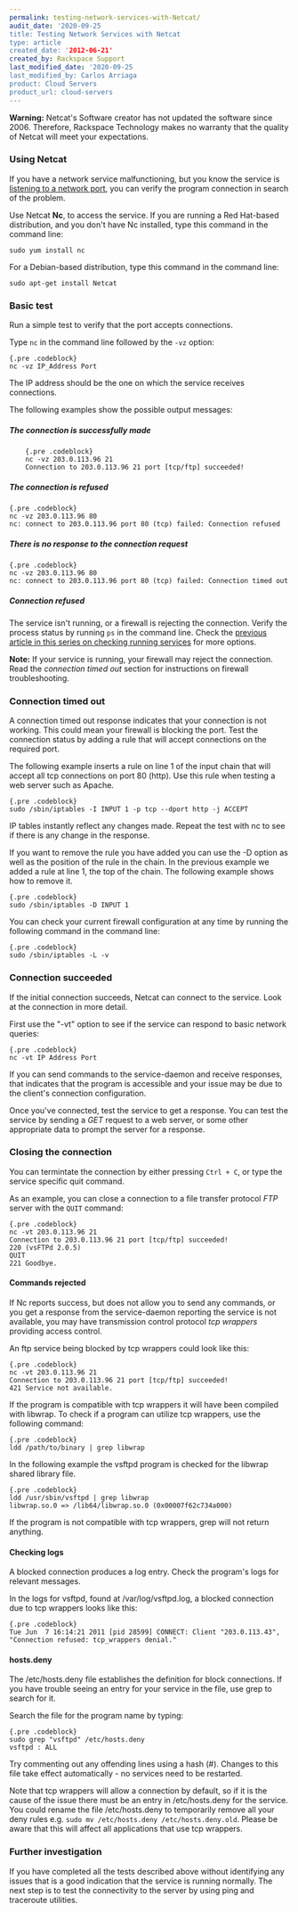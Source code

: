 ```yaml
---
permalink: testing-network-services-with-Netcat/
audit_date: '2020-09-25
title: Testing Network Services with Netcat
type: article
created_date: '2012-06-21'
created_by: Rackspace Support
last_modified_date: '2020-09-25
last_modified_by: Carlos Arriaga
product: Cloud Servers
product_url: cloud-servers
---
```


**Warning:** Netcat's Software creator has not updated the software since 2006. Therefore, Rackspace Technology makes no warranty that the quality of Netcat will meet your expectations.  

### Using Netcat

If you have a network service malfunctioning, but you know the service is [listening to a network port](/support/how-to/checking-listening-ports-with-netstat), you can verify the program connection in search of the problem. 

Use Netcat **Nc**, to access the service. If you are running a Red Hat-based distribution, and you don't have Nc installed, type this command in the command line:

`sudo yum install nc`

For a Debian-based distribution, type this command in the command line: 


`sudo apt-get install Netcat`


### Basic test

Run a simple test to verify that the port accepts connections.

Type `nc` in the command line followed by the `-vz` option:

    {.pre .codeblock}
    nc -vz IP_Address Port
    
The IP address should be the one on which the service receives connections.   

The following examples show the possible output messages:

##### The connection is successfully made

```
    {.pre .codeblock}
    nc -vz 203.0.113.96 21
    Connection to 203.0.113.96 21 port [tcp/ftp] succeeded!
```

##### The connection is refused

    {.pre .codeblock}
    nc -vz 203.0.113.96 80
    nc: connect to 203.0.113.96 port 80 (tcp) failed: Connection refused

##### There is no response to the connection request

    {.pre .codeblock}
    nc -vz 203.0.113.96 80
    nc: connect to 203.0.113.96 port 80 (tcp) failed: Connection timed out

##### Connection refused

The service isn't running, or a firewall is rejecting the connection. Verify the process status by running `ps` in the command line. Check the [previous article in this series on checking running services](/support/how-to/checking-running-services-on-linux) for more options.


**Note:** If your service is running, your firewall may reject the connection. Read the _connection timed out_ section for instructions on firewall troubleshooting.


### Connection timed out

A connection timed out response indicates that your connection is not working. This could mean your firewall is blocking the port. Test the connection status by adding a rule that will accept connections on the required port.

The following example inserts a rule on line 1 of the input chain that will accept all tcp connections on port 80 (http). Use this rule when testing a web server such as Apache.

    {.pre .codeblock}
    sudo /sbin/iptables -I INPUT 1 -p tcp --dport http -j ACCEPT

IP tables instantly reflect any changes made. Repeat the test with nc to see if there is any change in the response.

If you want to remove the rule you have added you can use the -D option as well as the position of the rule in the chain. In the previous example we added a rule at line 1, the top of the chain. The following example shows how to remove it.

    {.pre .codeblock}
    sudo /sbin/iptables -D INPUT 1


You can check your current firewall configuration at any time by running the following command in the command line:

    {.pre .codeblock}
    sudo /sbin/iptables -L -v

### Connection succeeded

If the initial connection succeeds, Netcat can connect to the service. Look at the connection in more detail.

First use the "-vt" option to see if the service can respond to basic network queries:

    {.pre .codeblock}
    nc -vt IP Address Port

If you can send commands to the service-daemon and receive responses, that indicates that the program is accessible and your issue may be due to the client's connection configuration.

Once you've connected, test the service to get a response. You can test the service by sending a _GET_ request to a web server, or some other appropriate data to prompt the server for a response.

### Closing the connection

You can termintate the connection by either pressing `Ctrl + C`,  or type the service specific quit command.

As an example, you can close a connection to a file transfer protocol _FTP_ server with the `QUIT` command:

    {.pre .codeblock}
    nc -vt 203.0.113.96 21
    Connection to 203.0.113.96 21 port [tcp/ftp] succeeded!
    220 (vsFTPd 2.0.5)
    QUIT
    221 Goodbye.

#### Commands rejected

If Nc reports success, but does not allow you to send any commands, or you get a response from the service-daemon reporting the service is not available, you may have transmission control protocol _tcp wrappers_ providing access control.

An ftp service being blocked by tcp wrappers could look like this:

    {.pre .codeblock}
    nc -vt 203.0.113.96 21
    Connection to 203.0.113.96 21 port [tcp/ftp] succeeded!
    421 Service not available.

If the program is compatible with tcp wrappers it will have been compiled with libwrap. To check if a program can utilize tcp
wrappers, use the following command:

    {.pre .codeblock}
    ldd /path/to/binary | grep libwrap

In the following example the vsftpd program is checked for the libwrap shared library file.

    {.pre .codeblock}
    ldd /usr/sbin/vsftpd | grep libwrap
    libwrap.so.0 => /lib64/libwrap.so.0 (0x00007f62c734a000)

If the program is not compatible with tcp wrappers, grep will not return anything.

#### Checking logs

A blocked connection produces a log entry. Check the program's logs for relevant messages.

In the logs for vsftpd, found at /var/log/vsftpd.log, a blocked connection due to tcp wrappers looks like this:

    {.pre .codeblock}
    Tue Jun  7 16:14:21 2011 [pid 28599] CONNECT: Client "203.0.113.43", "Connection refused: tcp_wrappers denial."

#### hosts.deny

The /etc/hosts.deny file establishes the definition for block connections. If you have trouble seeing an entry for your service in the file, use grep to search for it.

Search the file for the program name by typing: 

    {.pre .codeblock}
    sudo grep "vsftpd" /etc/hosts.deny
    vsftpd : ALL

Try commenting out any offending lines using a hash (\#). Changes to this file take effect automatically - no services need to be restarted.

Note that tcp wrappers will allow a connection by default, so if it is the cause of the issue there must be an entry in /etc/hosts.deny for the
service. You could rename the file /etc/hosts.deny to temporarily remove all your deny rules e.g. `sudo mv /etc/hosts.deny /etc/hosts.deny.old`.
Please be aware that this will affect all applications that use tcp wrappers.

### Further investigation

If you have completed all the tests described above without identifying any issues that is a good indication that the service is running
normally. The next step is to test the connectivity to the server by using ping and traceroute utilities.
  
